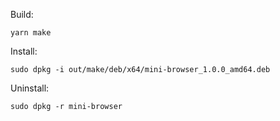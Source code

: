 Build:

```
yarn make
```

Install:

```
sudo dpkg -i out/make/deb/x64/mini-browser_1.0.0_amd64.deb
```

Uninstall:

```
sudo dpkg -r mini-browser
```
